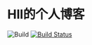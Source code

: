 # Hll的个人博客
![Build](https://travis-ci.org/abcdelf/abcdelf.github.io.svg?branch=hexo)
[![Build Status](https://travis-ci.org/abcdelf/abcdelf.github.io.svg?branch=hexo)](https://travis-ci.org/abcdelf/abcdelf.github.io)
